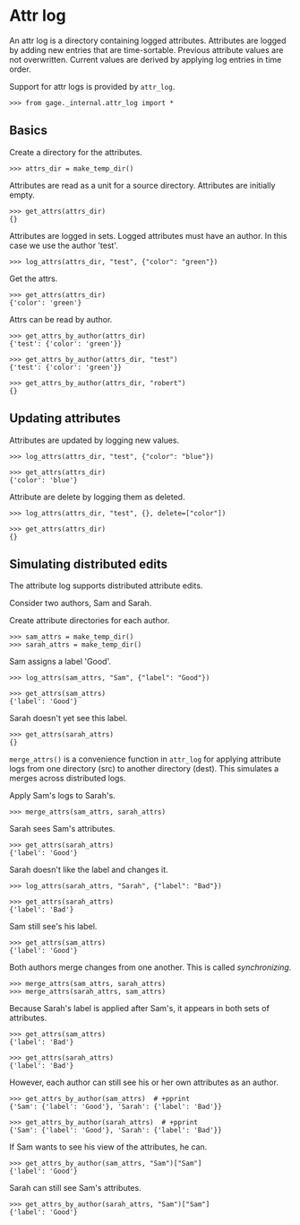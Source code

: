 # Attr log

An attr log is a directory containing logged attributes. Attributes are
logged by adding new entries that are time-sortable. Previous attribute
values are not overwritten. Current values are derived by applying log
entries in time order.

Support for attr logs is provided by `attr_log`.

    >>> from gage._internal.attr_log import *

## Basics

Create a directory for the attributes.

    >>> attrs_dir = make_temp_dir()

Attributes are read as a unit for a source directory. Attributes are
initially empty.

    >>> get_attrs(attrs_dir)
    {}

Attributes are logged in sets. Logged attributes must have an author. In
this case we use the author 'test'.

    >>> log_attrs(attrs_dir, "test", {"color": "green"})

Get the attrs.

    >>> get_attrs(attrs_dir)
    {'color': 'green'}

Attrs can be read by author.

    >>> get_attrs_by_author(attrs_dir)
    {'test': {'color': 'green'}}

    >>> get_attrs_by_author(attrs_dir, "test")
    {'test': {'color': 'green'}}

    >>> get_attrs_by_author(attrs_dir, "robert")
    {}

## Updating attributes

Attributes are updated by logging new values.

    >>> log_attrs(attrs_dir, "test", {"color": "blue"})

    >>> get_attrs(attrs_dir)
    {'color': 'blue'}

Attribute are delete by logging them as deleted.

    >>> log_attrs(attrs_dir, "test", {}, delete=["color"])

    >>> get_attrs(attrs_dir)
    {}

## Simulating distributed edits

The attribute log supports distributed attribute edits.

Consider two authors, Sam and Sarah.

Create attribute directories for each author.

    >>> sam_attrs = make_temp_dir()
    >>> sarah_attrs = make_temp_dir()

Sam assigns a label 'Good'.

    >>> log_attrs(sam_attrs, "Sam", {"label": "Good"})

    >>> get_attrs(sam_attrs)
    {'label': 'Good'}

Sarah doesn't yet see this label.

    >>> get_attrs(sarah_attrs)
    {}

`merge_attrs()` is a convenience function in `attr_log` for applying
attribute logs from one directory (src) to another directory (dest).
This simulates a merges across distributed logs.

Apply Sam's logs to Sarah's.

    >>> merge_attrs(sam_attrs, sarah_attrs)

Sarah sees Sam's attributes.

    >>> get_attrs(sarah_attrs)
    {'label': 'Good'}

Sarah doesn't like the label and changes it.

    >>> log_attrs(sarah_attrs, "Sarah", {"label": "Bad"})

    >>> get_attrs(sarah_attrs)
    {'label': 'Bad'}

Sam still see's his label.

    >>> get_attrs(sam_attrs)
    {'label': 'Good'}

Both authors merge changes from one another. This is called
*synchronizing*.

    >>> merge_attrs(sam_attrs, sarah_attrs)
    >>> merge_attrs(sarah_attrs, sam_attrs)

Because Sarah's label is applied after Sam's, it appears in both sets of
attributes.

    >>> get_attrs(sam_attrs)
    {'label': 'Bad'}

    >>> get_attrs(sarah_attrs)
    {'label': 'Bad'}

However, each author can still see his or her own attributes as an
author.

    >>> get_attrs_by_author(sam_attrs)  # +pprint
    {'Sam': {'label': 'Good'}, 'Sarah': {'label': 'Bad'}}

    >>> get_attrs_by_author(sarah_attrs)  # +pprint
    {'Sam': {'label': 'Good'}, 'Sarah': {'label': 'Bad'}}

If Sam wants to see his view of the attributes, he can.

    >>> get_attrs_by_author(sam_attrs, "Sam")["Sam"]
    {'label': 'Good'}

Sarah can still see Sam's attributes.

    >>> get_attrs_by_author(sarah_attrs, "Sam")["Sam"]
    {'label': 'Good'}

